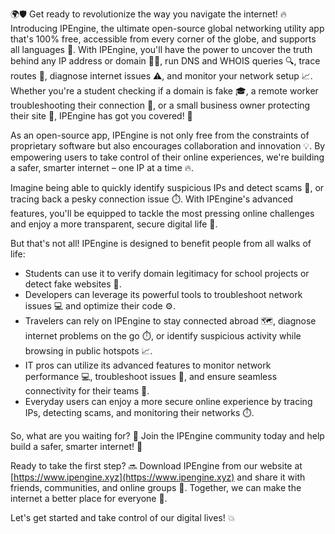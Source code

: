 🌍🛡️ Get ready to revolutionize the way you navigate the internet! 🔥 Introducing IPEngine, the ultimate open-source global networking utility app that's 100% free, accessible from every corner of the globe, and supports all languages 💬. With IPEngine, you'll have the power to uncover the truth behind any IP address or domain 🕵️‍♀️, run DNS and WHOIS queries 🔍, trace routes 📍, diagnose internet issues ⚠️, and monitor your network setup 📈. Whether you're a student checking if a domain is fake 🎓, a remote worker troubleshooting their connection 💼, or a small business owner protecting their site 🏢, IPEngine has got you covered! 🌟

As an open-source app, IPEngine is not only free from the constraints of proprietary software but also encourages collaboration and innovation 💡. By empowering users to take control of their online experiences, we're building a safer, smarter internet – one IP at a time 🔥.

Imagine being able to quickly identify suspicious IPs and detect scams 🚨, or tracing back a pesky connection issue ⏱️. With IPEngine's advanced features, you'll be equipped to tackle the most pressing online challenges and enjoy a more transparent, secure digital life 🌈.

But that's not all! IPEngine is designed to benefit people from all walks of life:

* Students can use it to verify domain legitimacy for school projects or detect fake websites 👀.
* Developers can leverage its powerful tools to troubleshoot network issues 💻 and optimize their code ⚙️.
* Travelers can rely on IPEngine to stay connected abroad 🗺️, diagnose internet problems on the go ⏱️, or identify suspicious activity while browsing in public hotspots 📈.
* IT pros can utilize its advanced features to monitor network performance 💻, troubleshoot issues 🔧, and ensure seamless connectivity for their teams 👥.
* Everyday users can enjoy a more secure online experience by tracing IPs, detecting scams, and monitoring their networks ⏱️.

So, what are you waiting for? 🤔 Join the IPEngine community today and help build a safer, smarter internet! 💪

Ready to take the first step? 🔜 Download IPEngine from our website at [https://www.ipengine.xyz](https://www.ipengine.xyz) and share it with friends, communities, and online groups 🤝. Together, we can make the internet a better place for everyone 🌟.

Let's get started and take control of our digital lives! 💥